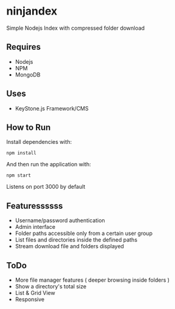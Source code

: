 # ninjandex
Simple Nodejs Index with compressed folder download

## Requires

- Nodejs
- NPM
- MongoDB

## Uses

- KeyStone.js Framework/CMS

## How to Run

Install dependencies with:

```
npm install
```

And then run the application with:

```
npm start
```

Listens on port 3000 by default

## Featuressssss

- Username/password authentication
- Admin interface
- Folder paths accessible only from a certain user group
- List files and directories inside the defined paths
- Stream download file and folders displayed

## ToDo

- More file manager features ( deeper browsing inside folders )
- Show a directory's total size
- List & Grid View
- Responsive

